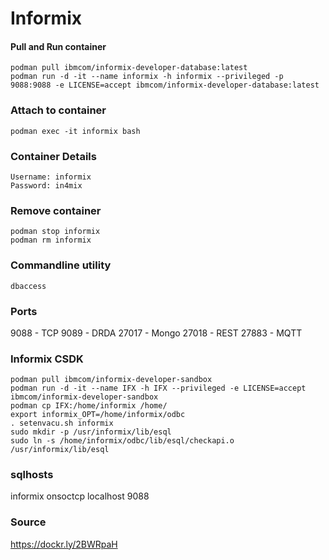 # Informix
#### Pull and Run container
```
podman pull ibmcom/informix-developer-database:latest
podman run -d -it --name informix -h informix --privileged -p 9088:9088 -e LICENSE=accept ibmcom/informix-developer-database:latest
```

### Attach to container
```
podman exec -it informix bash
```

### Container Details
```
Username: informix
Password: in4mix
```

### Remove container
```
podman stop informix
podman rm informix
```

### Commandline utility
```
dbaccess
```

### Ports
9088 - TCP
9089 - DRDA
27017 - Mongo
27018 - REST
27883 - MQTT

### Informix CSDK
```
podman pull ibmcom/informix-developer-sandbox
podman run -d -it --name IFX -h IFX --privileged -e LICENSE=accept ibmcom/informix-developer-sandbox
podman cp IFX:/home/informix /home/
export informix_OPT=/home/informix/odbc
. setenvacu.sh informix
sudo mkdir -p /usr/informix/lib/esql
sudo ln -s /home/informix/odbc/lib/esql/checkapi.o /usr/informix/lib/esql
```

### sqlhosts
informix        onsoctcp        localhost         9088

### Source
https://dockr.ly/2BWRpaH
